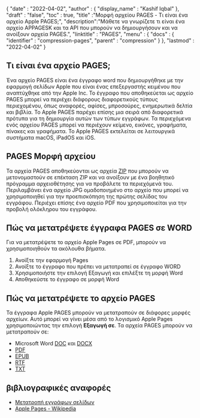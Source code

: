 {
  "date" : "2022-04-02",
  "author" : {
    "display_name" : "Kashif Iqbal"
},
  "draft" : "false",
  "toc" : true,
  "title" :"Μορφή αρχείου PAGES - Τι είναι ένα αρχείο Apple PAGES;",
  "description":"Μάθετε να γνωρίζετε τι είναι ένα αρχείο APPAGESK και τα API που μπορούν να δημιουργήσουν και να ανοίξουν αρχεία PAGES.",
  "linktitle" : "PAGES",
  "menu" : {
    "docs" : {
      "identifier" : "compression-pages",
      "parent" : "compression"
}
},
  "lastmod" : "2022-04-02"
}

## Τι είναι ένα αρχείο PAGES;

Ένα αρχείο PAGES είναι ένα έγγραφο word που δημιουργήθηκε με την εφαρμογή σελίδων Apple που είναι ένας επεξεργαστής κειμένου που αναπτύχθηκε από την Apple Inc. Το έγγραφο που αποθηκεύεται ως αρχείο PAGES μπορεί να περιέχει διάφορους διαφορετικούς τύπους περιεχομένου, όπως αναφορές, αφίσες, μπροσούρες, ενημερωτικά δελτία και βιβλία. Το Apple PAGES παρέχει επίσης μια σειρά από διαφορετικά πρότυπα για τη δημιουργία αυτών των τύπων εγγράφων. Τα περιεχόμενα ενός αρχείου PAGES μπορεί να περιέχουν κείμενο, εικόνες, γραφήματα, πίνακες και γραφήματα. Το Apple PAGES εκτελείται σε λειτουργικά συστήματα macOS, iPadOS και iOS.

## PAGES Μορφή αρχείου

Τα αρχεία PAGES αποθηκεύονται ως αρχεία [ZIP](/el/compression/zip/) που μπορούν να μετονομαστούν σε επέκταση ZIP και να ανοίξουν με ένα βοηθητικό πρόγραμμα αρχειοθέτησης για να προβάλετε τα περιεχόμενά του. Περιλαμβάνει ένα αρχείο JPG ομαδοποιημένο στο αρχείο που μπορεί να χρησιμοποιηθεί για την προεπισκόπηση της πρώτης σελίδας του εγγράφου. Περιέχει επίσης ένα αρχείο PDF που χρησιμοποιείται για την προβολή ολόκληρου του εγγράφου.

## Πώς να μετατρέψετε έγγραφα PAGES σε WORD

Για να μετατρέψετε το αρχείο Apple Pages σε PDF, μπορούν να χρησιμοποιηθούν τα ακόλουθα βήματα.

1. Ανοίξτε την εφαρμογή Pages
1. Ανοίξτε το έγγραφο που πρέπει να μετατραπεί σε έγγραφο WORD
1. Χρησιμοποιήστε την επιλογή Εξαγωγή και επιλέξτε τη μορφή Word
1. Αποθηκεύστε το έγγραφο σε μορφή Word

## Πώς να μετατρέψετε το αρχείο PAGES

Τα έγγραφα Apple PAGES μπορούν να μετατραπούν σε διάφορες μορφές αρχείων. Αυτό μπορεί να γίνει μέσα από το λογισμικό Apple Pages χρησιμοποιώντας την επιλογή **Εξαγωγή σε**. Τα αρχεία PAGES μπορούν να μετατραπούν σε:

* Microsoft Word [DOC](/el/word-processing/doc/) και [DOCX](/el/word-processing/docx/)
* [PDF](/el/pdf/)
* [EPUB](/el/ebook/epub/)
* [RTF](/el/word-processing/rtf/)
* [TXT](/el/word-processing/txt/)

## βιβλιογραφικές αναφορές

* [Μετατροπή εγγράφων σελίδων](https://support.apple.com/en-us/HT202227)
* [Apple Pages - Wikipedia](https://en.wikipedia.org/wiki/Pages_(word_processor))

